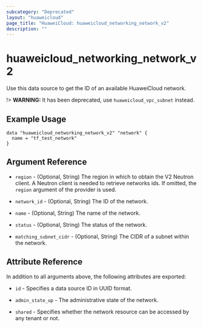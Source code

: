 ```yaml
---
subcategory: "Deprecated"
layout: "huaweicloud"
page_title: "HuaweiCloud: huaweicloud_networking_network_v2"
description: ""
---
```


# huaweicloud\_networking\_network\_v2

Use this data source to get the ID of an available HuaweiCloud network.

!> **WARNING:** It has been deprecated, use `huaweicloud_vpc_subnet` instead.

## Example Usage

```hcl
data "huaweicloud_networking_network_v2" "network" {
  name = "tf_test_network"
}
```

## Argument Reference

* `region` - (Optional, String) The region in which to obtain the V2 Neutron client. A Neutron client is needed to
  retrieve networks ids. If omitted, the
  `region` argument of the provider is used.

* `network_id` - (Optional, String) The ID of the network.

* `name` - (Optional, String) The name of the network.

* `status` - (Optional, String) The status of the network.

* `matching_subnet_cidr` - (Optional, String) The CIDR of a subnet within the network.

## Attribute Reference

In addition to all arguments above, the following attributes are exported:

* `id` - Specifies a data source ID in UUID format.

* `admin_state_up` - The administrative state of the network.

* `shared` - Specifies whether the network resource can be accessed by any tenant or not.
